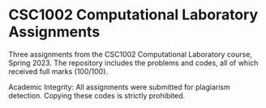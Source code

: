 # CSC1002 Computational Laboratory Assignments

Three assignments from the CSC1002 Computational Laboratory course, Spring 2023. The repository includes the problems and codes, all of which received full marks (100/100).

Academic Integrity: All assignments were submitted for plagiarism detection. Copying these codes is strictly prohibited.
